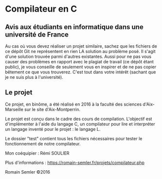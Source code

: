 # Compilateur en C
## Avis aux étudiants en informatique dans une université de France
Au cas où vous devez réaliser un projet similaire, sachez que les fichiers de ce dépôt Git ne représentent en rien LA solution au problème posé. Il s'agit d'une solution trouvée parmi d'autres existantes. Aussi pour ne pas vous causer des problèmes en rapport avec le plagiat de travail (ce dépôt étant public), je vous conseille de seulement vous en inspirer et de ne pas copier bêtement ce que vous trouverez. C'est tout dans votre intérêt (sachant que je ne suis plus à l'université).   
   
## Le projet
Ce projet, en binôme, a été réalisé en 2016 à la faculté des sciences d'Aix-Marseille sur le site d'Aix-Montperrin.

Le projet est conçu dans le cadre des cours de compilation. L'objectif est d'implémenter à l'aide du langage C, un compilateur pour lire et interpréter un langage inventé pour le projet : le langage L.   

Le dossier "test" contient tous les fichiers nécessaires pour tester le fonctionnement de notre compilateur.

Mon coéquipier : Rémi SOULIER

Plus d'informations : https://romain-semler.fr/projets/compilateur.php

Romain Semler ©2016
